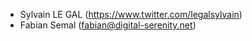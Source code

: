 - Sylvain LE GAL (<https://www.twitter.com/legalsylvain>)
- Fabian Semal (<fabian@digital-serenity.net>)
